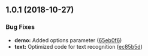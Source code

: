<a name="1.0.1"></a>
## 1.0.1 (2018-10-27)


### Bug Fixes

* **demo:** Added options parameter ([65eb0f6](https://github.com/paulstelzer/cordova-plugin-ml-kit/commit/65eb0f6))
* **text:** Optimized code for text recognition ([ec85b5d](https://github.com/paulstelzer/cordova-plugin-ml-kit/commit/ec85b5d))



